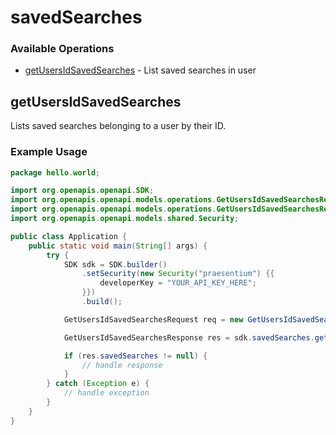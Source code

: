 # savedSearches

### Available Operations

* [getUsersIdSavedSearches](#getusersidsavedsearches) - List saved searches in user

## getUsersIdSavedSearches

Lists saved searches belonging to a user by their ID.

### Example Usage

```java
package hello.world;

import org.openapis.openapi.SDK;
import org.openapis.openapi.models.operations.GetUsersIdSavedSearchesRequest;
import org.openapis.openapi.models.operations.GetUsersIdSavedSearchesResponse;
import org.openapis.openapi.models.shared.Security;

public class Application {
    public static void main(String[] args) {
        try {
            SDK sdk = SDK.builder()
                .setSecurity(new Security("praesentium") {{
                    developerKey = "YOUR_API_KEY_HERE";
                }})
                .build();

            GetUsersIdSavedSearchesRequest req = new GetUsersIdSavedSearchesRequest(976762L);            

            GetUsersIdSavedSearchesResponse res = sdk.savedSearches.getUsersIdSavedSearches(req);

            if (res.savedSearches != null) {
                // handle response
            }
        } catch (Exception e) {
            // handle exception
        }
    }
}
```
